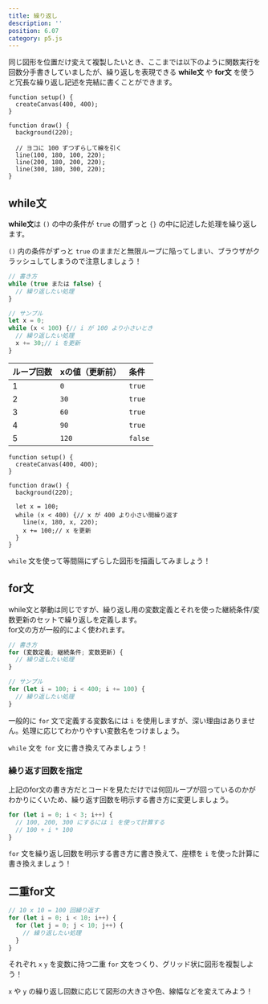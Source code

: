 ```yaml
---
title: 繰り返し
description: ''
position: 6.07
category: p5.js
---
```


同じ図形を位置だけ変えて複製したいとき、ここまでは以下のように関数実行を回数分手書きしていましたが、繰り返しを表現できる <strong>while文</strong> や <strong>for文</strong> を使うと冗長な繰り返し記述を完結に書くことができます。

```javascript[sketch.js]
function setup() {
  createCanvas(400, 400);
}

function draw() {
  background(220);

  // ヨコに 100 ずつずらして線を引く
  line(100, 180, 100, 220);
  line(200, 180, 200, 220);
  line(300, 180, 300, 220);
}
```

<live-demo src="/resource/livedemo/p5js/loop/plain/"></live-demo>

## while文

<strong>while文</strong>は `()` の中の条件が `true` の間ずっと `{}` の中に記述した処理を繰り返します。

<alert type="warning">

`()` 内の条件がずっと `true` のままだと無限ループに陥ってしまい、ブラウザがクラッシュしてしまうので注意しましょう！

</alert>

```javascript
// 書き方
while (true または false) {
  // 繰り返したい処理
}

// サンプル
let x = 0;
while (x < 100) {// i が 100 より小さいとき
  // 繰り返したい処理
  x += 30;// i を更新
}
```

|ループ回数|xの値（更新前）|条件|
|:--|:--|:--|
|1|`0`|`true`|
|2|`30`|`true`|
|3|`60`|`true`|
|4|`90`|`true`|
|5|`120`|`false`|

```javascript[sketch.js]
function setup() {
  createCanvas(400, 400);
}

function draw() {
  background(220);

  let x = 100;
  while (x < 400) {// x が 400 より小さい間繰り返す
    line(x, 180, x, 220);
    x += 100;// x を更新
  }
}
```

<live-demo src="/resource/livedemo/p5js/loop/while/"></live-demo>

<alert type="success">

`while` 文を使って等間隔にずらした図形を描画してみましょう！

</alert>


## for文

while文と挙動は同じですが、繰り返し用の変数定義とそれを使った継続条件/変数更新のセットで繰り返しを定義します。  
for文の方が一般的によく使われます。

```javascript
// 書き方
for (変数定義; 継続条件; 変数更新) {
  // 繰り返したい処理
}

// サンプル
for (let i = 100; i < 400; i += 100) {
  // 繰り返したい処理
}
```

<alert>

一般的に `for` 文で定義する変数名には `i` を使用しますが、深い理由はありません。処理に応じてわかりやすい変数名をつけましょう。

</alert>

<live-demo src="/resource/livedemo/p5js/loop/for/"></live-demo>

<alert type="success">

`while` 文を `for` 文に書き換えてみましょう！

</alert>

### 繰り返す回数を指定

上記のfor文の書き方だとコードを見ただけでは何回ループが回っているのかがわかりにくいため、繰り返す回数を明示する書き方に変更しましょう。

```javascript
for (let i = 0; i < 3; i++) {
  // 100, 200, 300 にするには i を使って計算する
  // 100 + i * 100
}
```

<alert type="success">

`for` 文を繰り返し回数を明示する書き方に書き換えて、座標を `i` を使った計算に書き換えましょう！

</alert>

## 二重for文

```javascript
// 10 x 10 = 100 回繰り返す
for (let i = 0; i < 10; i++) {
  for (let j = 0; j < 10; j++) {
    // 繰り返したい処理
  }
}
```

<alert type="success">

それぞれ `x` `y` を変数に持つ二重 `for` 文をつくり、グリッド状に図形を複製しよう！

</alert>

<alert type="success">

`x` や `y` の繰り返し回数に応じて図形の大きさや色、線幅などを変えてみよう！

</alert>

<live-demo src="/resource/livedemo/p5js/loop/for-double/"></live-demo>